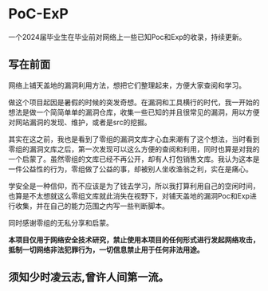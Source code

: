 # PoC-ExP
一个2024届毕业生在毕业前对网络上一些已知Poc和Exp的收录，持续更新。

## 写在前面

网络上铺天盖地的漏洞利用方法，想把它们整理起来，方便大家查阅和学习。

做这个项目起因是暑假的时候的突发奇想。在漏洞和工具横行的时代，我一开始的想法是做一个简简单单的漏洞仓库，收集一些已知的并且很常见的漏洞，用以方便对网站漏洞的发现、维护，或者是src的挖掘。

其实在这之前，我也是看到了零组的漏洞文库才心血来潮有了这个想法，当时看到零组的漏洞文库之后，第一次发现可以这么方便的查阅和利用，同时也算是对我的一个启蒙了。虽然零组的文库已经不再公开，却有人打包销售文库。我认为这本是一件公益性的行为，零组做了公益的事，却被别人坐收渔翁之利，实在是痛心。

学安全是一种信仰，而不应该是为了钱去学习，所以我打算利用自己的空闲时间，也算是不太想就这么零组文库就此消失在视野下，对铺天盖地的漏洞Poc和Exp进行收集，并在自己的能力范围之内写一些判断脚本。

同时感谢零组的无私分享和启蒙。

**本项目仅用于网络安全技术研究，禁止使用本项目的任何形式进行发起网络攻击，抵制一切网络非法犯罪行为，一切信息禁止用于任何非法用途。**

## 须知少时凌云志,曾许人间第一流。
